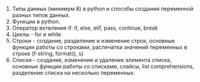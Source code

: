 1. Типы данных (минимум 8) в python и способы создания переменной разных типов данных.
2. Функции в python.
3. Оператор ветвления if: if, else, elif, pass, continue, break 
4. Циклы - for и while
5. Строки - создание, разделение и изменение строк, основные функции работы со строками, распечатка значений переменных в строке (f-string, format(), s)
6. Списки - создание, изменение и удаление элемента списка, основные функции работы со списками, слайсы, list comprehensions, разделение списка на несколько переменных.
